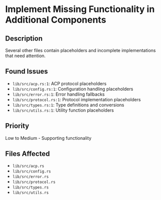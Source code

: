 # Implement Missing Functionality in Additional Components

## Description
Several other files contain placeholders and incomplete implementations that need attention.

## Found Issues
- `lib/src/acp.rs:1`: ACP protocol placeholders
- `lib/src/config.rs:1`: Configuration handling placeholders
- `lib/src/error.rs:1`: Error handling fallbacks
- `lib/src/protocol.rs:1`: Protocol implementation placeholders
- `lib/src/types.rs:1`: Type definitions and conversions
- `lib/src/utils.rs:1`: Utility function placeholders

## Priority
Low to Medium - Supporting functionality

## Files Affected
- `lib/src/acp.rs`
- `lib/src/config.rs` 
- `lib/src/error.rs`
- `lib/src/protocol.rs`
- `lib/src/types.rs`
- `lib/src/utils.rs`